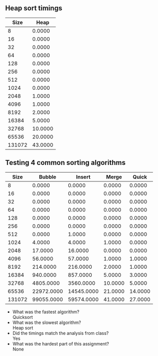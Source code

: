 ## Heap sort timings

|    Size |       Heap |
| ----- | --------- |
|       8 |     0.0000 |
|      16 |     0.0000 |
|      32 |     0.0000 |
|      64 |     0.0000 |
|     128 |     0.0000 |
|     256 |     0.0000 |
|     512 |     0.0000 |
|    1024 |     0.0000 |
|    2048 |     1.0000 |
|    4096 |     1.0000 |
|    8192 |     2.0000 |
|   16384 |     5.0000 |
|   32768 |    10.0000 |
|   65536 |    20.0000 |
|  131072 |    43.0000 |

## Testing 4 common sorting algorithms

|    Size |     Bubble |     Insert |      Merge |      Quick |
|---------|------------|------------|------------|------------|
|       8 |     0.0000 |     0.0000 |     0.0000 |     0.0000 |
|      16 |     0.0000 |     0.0000 |     0.0000 |     0.0000 |
|      32 |     0.0000 |     0.0000 |     0.0000 |     0.0000 |
|      64 |     0.0000 |     0.0000 |     0.0000 |     0.0000 |
|     128 |     0.0000 |     0.0000 |     0.0000 |     0.0000 |
|     256 |     0.0000 |     0.0000 |     0.0000 |     0.0000 |
|     512 |     0.0000 |     1.0000 |     0.0000 |     0.0000 |
|    1024 |     4.0000 |     4.0000 |     1.0000 |     0.0000 |
|    2048 |    17.0000 |    16.0000 |     0.0000 |     0.0000 |
|    4096 |    56.0000 |    57.0000 |     1.0000 |     1.0000 |
|    8192 |   214.0000 |   216.0000 |     2.0000 |     1.0000 |
|   16384 |   940.0000 |   857.0000 |     5.0000 |     3.0000 |
|   32768 |  4805.0000 |  3560.0000 |    10.0000 |     5.0000 |
|   65536 | 22972.0000 | 14545.0000 |    21.0000 |    14.0000 |
|  131072 | 99055.0000 | 59574.0000 |    41.0000 |    27.0000 |

- What was the fastest algorithm?\
Quicksort
- What was the slowest algorithm?\
Heap sort
- Did the timings match the analysis from class?\
Yes
- What was the hardest part of this assignment?\
None
